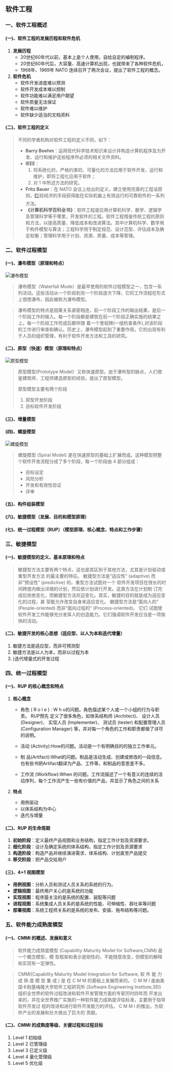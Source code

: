 ## 软件工程

### 一、软件工程概述

#### (一)、软件工程的发展历程和软件危机

1. **发展历程**
   - 20世纪60年代以前，基本上是个人使用，自给自足的编制程序。
   - 20世纪60年代后，大容量、高速计算机出现，也就带来了各种软件危机，
   - 1968年、1969年 NATO 连续召开了两次会议，提出了软件工程的概念。
2. **软件危机**
   - 软件开发进度难以预测
   - 软件开发成本难以控制
   - 软件功能难以满足用户期望
   - 软件质量无法保证
   - 软件难以维护
   - 软件缺少适当的文档资料

#### (二)、软件工程的定义

> 不同的学者机构对软件工程的定义不同，如下：
>
> - **Barry Boehm**：运用现代科学技术知识来设计并构造计算机程序及为开发、运行和维护这些程序所必须的相关文件资料。
> - **IEEE**：
>   1. 将系统化的，严格约束的、可量化的方法应用于软件开发、运行和维护，即将工程化应用于软件；
>   2. 对 1 中所述方法的研究。
> - **Fritz Bauer**：在 NATO 会议上给出的定义，建立使用完善的工程话原则，1️⃣较经济的手段获得能在实际机器上有效运行的可靠软件的一系列方法。
> - **《计算机科学百科全书》**：软件工程是应用计算机科学、数学、逻辑学及管理科学等于哪里，开发软件的工程。软件工程借鉴传统工程的原则和方法，以提高质量、降低成本和改进算法。其中计算机科学、数学用于构件模型与算法；工程科学用于制定规范、设计范型、评估成本及确定权衡；管理科学用于计划、资源、质量、成本等管理。



### 二、软件过程模型

#### (一)、瀑布模型（原理和特点）

![瀑布模型](../../.images/202412/121538.png)

> 瀑布模型（Waterfall Mode）是最早使用的软件过程模型之一，包含一系列活动。这些活动从一个阶段到另一个阶段逐次下降，它的工作流程在形式上很想瀑布，因此被称为瀑布模型。

> 瀑布模型的特点是因果关系紧密相连，前一个阶段工作的输出结果，是后一个阶段工作的输入。每一个阶段都是建筑在前一个阶段正确实施的结果之上。每一个阶段工作完成后都伴随 着一个里程碑(一组检查条件),对该阶段的工作进行审查和确认。历史上，瀑布模型起到了重要作用，它的出现有利于人员的组织管理，有利于软件开发方法和工具的研究。

#### (二)、原型（快速）模型（原理和特点）

![原型模型](../../.images/202412/121556.png)

> 原型模型(Prototype Model）又称快速原型。由于瀑布型的缺点，人们借鉴建筑师、工程师建造原型的经验，提出了原型模型。
>
> 原型模型主要有两个阶段
>
> 1. 原型开发阶段
> 2. 目标软件开发阶段

#### (三)、增量模型

#### (四)、螺旋模型

![螺旋模型](../../.images/202412/121619.png)

> 螺旋模型 (Spiral Model) 是在快速原型的基础上扩展而成。这种模型把整个软件开发流程分成了多个阶段，每一个阶段由 4 部分组成：
>
> - 目标设定
> - 风险分析
> - 开发和有效性验证
> - 评审



#### (五)、构件组装模型

#### (六)、敏捷模型（发展、目的和模型原理）

#### (七)、统一过程模型（RUP）（模型原理、核心概念、特点和工作步骤）



### 三、敏捷模型

#### (一)、敏捷模型的定义、基本原理和特点

> 敏捷型方法主要有两个特点，这也是其区别于其他方法，尤其是计划驱动或重型开发方法 的最主要的特征。
> 敏捷型方法是“适应性” (adaptive) 而非“预设性” (predictive) 的。重型方法试图对一个 软件开发项目在很长的时间跨度内做出详细的计划，然后依计划进行开发。这类方法在计划制 订完成后拒绝变化，而敏捷型方法欢迎变化。其实，敏捷的目的就是成为适应变化的过程，甚 至能允许改变自身来适应变化。
> 敏捷型方法是“面向人的” (People-oriented) 而非“面向过程的” (Process-oriented)。 它们 试图使软件开发工作能够充分发挥人的创造能力。它们强调软件开发应当是一项愉快的活动。

#### (二)、敏捷开发的核心思想（适应型、以人为本和迭代增量）

1. 敏捷方法是适应型，而非可预测型
2. 敏捷方法是以人为本，而非以过程为本
3. )迭代增量式的开发过程



### 四、统一过程模型

#### (一)、RUP 的核心概念和特点

1. **核心概念**

   - 角色 ( R o l e ) : W h o的问题。角色描述某个人或一个小组的行为与职责。 RUP预先 定义了很多角色，如体系结构师 (Architect)、 设计人员 (Designer)、 实现人员 (Implementer)、 测试员 (tester) 和配置管理人员 (Configuration Manager) 等，并对每一个角色的工作和职责都做了详尽的说明。

   - 活动 (Activity):How的问题。活动是一个有明确目的的独立工作单元。

   - 制 品(Artifact):What的问题。制品是活动生成、创建或修改的一段信息。也有些书把Artifact翻译为产品、工件等，和制品的意思差不多。

   - 工作流 (Workflow):When 的问题。工作流描述了一个有意义的连续的活动序列，每个工作流产生一些有价值的产品，并显示了角色之间的关系

2. **特点**

   - 用例驱动
   - 以体系结构为中心
   - 迭代与增量

#### (二)、RUP 的生命周期

1. **初始阶段**：定义最终产品视图和业务结构，指定工作计划及资源要求。
2. **细化阶段**：设计及确定系统的体系结构，指定工作计划及资源要求
3. **构造阶段**：构造产品并继续演进需求、体系结构、计划直至产品提交
4. **移交阶段**：把产品交给用户

#### (三)、4+1 视图模型

- **用例视图**：分析人员和测试人员关系的系统的行为。
- **逻辑视图**：最终用户关心的是系统的功能
- **实现视图**：程序猿关注的是系统的配置、装配等问题
- **进程视图**：系统集成人员关系的是系统的性能、可伸缩性、吞吐率等问题
- **部署视图**：系统工程师关系的是系统的发布、安装、拖布结构等问题。



### 五、软件能力成熟度模型

#### (一)、CMMI 的概述、发展和意义

> 软件能力成熟度模型 (Capability Maturity Model for Software,CMM) 是一个概念模型，模 型框架和表示是刚性的，不能随意改变，但模型的解释和实现有一定弹性。

> CMMI(Capability Maturity Model Integration for Software, 软 件 能 力 成 熟 度 模 型 集 成 ) 是 在 C M M 的基础上发展而来的。 C M M I 是由美国卡耐基梅隆大学软件工程研究所 (Software
> Engineering Institute,SEI) 组织全世界的软件过程改进和软件开发管理方面的专家历时四年而 开发出来的，并在全世界推广实施的一种软件能力成熟度评估标准，主要用于指导软件开发过 程的改进和进行软件开发能力的评估。 C M M I 的推出，为软件产业的发展和壮大做出了巨大的 贡献。

#### (二)、CMMI 的成熟度等级、关键过程和过程目标

1. Level 1 初始级
2. Level 2 已管理级
3. Level 3 已定义级
4. Level 4 量化管理级
5. Level 5 优化级